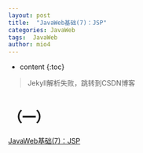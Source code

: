 ```yaml
---
layout: post
title:  "JavaWeb基础(7)：JSP"
categories: JavaWeb
tags:  JavaWeb
author: mio4
---
```


* content
{:toc}










>Jekyll解析失败，跳转到CSDN博客

# （一）

[JavaWeb基础(7)：JSP](https://blog.csdn.net/H_Targaryen/article/details/82632507)

